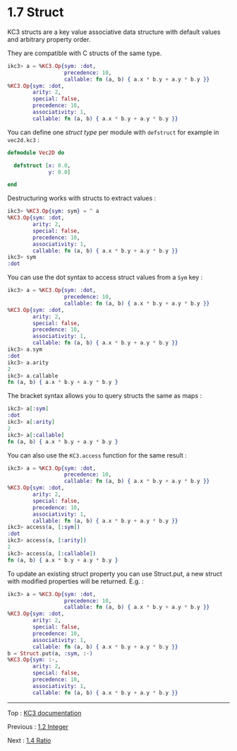 # 1.7 Struct

KC3 structs are a key value associative data structure with default
values and arbitrary property order.

They are compatible with C structs of the same type.

```elixir
ikc3> a = %KC3.Op{sym: :dot,
                  precedence: 10,
                  callable: fn (a, b) { a.x * b.y + a.y * b.y }}
%KC3.Op{sym: :dot,
        arity: 2,
        special: false,
        precedence: 10,
        associativity: 1,
        callable: fn (a, b) { a.x * b.y + a.y * b.y }}
```

You can define one _struct type_ per module with `defstruct` for
example in `vec2d.kc3` :

```elixir
defmodule Vec2D do

  defstruct [x: 0.0,
             y: 0.0]

end
```

Destructuring works with structs to extract values :

```elixir
ikc3> %KC3.Op{sym: sym} = ^ a
%KC3.Op{sym: :dot,
        arity: 2,
        special: false,
        precedence: 10,
        associativity: 1,
        callable: fn (a, b) { a.x * b.y + a.y * b.y }}
ikc3> sym
:dot
```


You can use the dot syntax to access struct values from a `Sym` key :

```elixir
ikc3> a = %KC3.Op{sym: :dot,
                  precedence: 10,
                  callable: fn (a, b) { a.x * b.y + a.y * b.y }}
%KC3.Op{sym: :dot,
        arity: 2,
        special: false,
        precedence: 10,
        associativity: 1,
        callable: fn (a, b) { a.x * b.y + a.y * b.y }}
ikc3> a.sym
:dot
ikc3> a.arity
2
ikc3> a.callable
fn (a, b) { a.x * b.y + a.y * b.y }
```

The bracket syntax allows you to query structs the same as maps :

```elixir
ikc3> a[:sym]
:dot
ikc3> a[:arity]
2
ikc3> a[:callable]
fn (a, b) { a.x * b.y + a.y * b.y }
```

You can also use the `KC3.access` function for the same result :

```elixir
ikc3> a = %KC3.Op{sym: :dot,
                  precedence: 10,
                  callable: fn (a, b) { a.x * b.y + a.y * b.y }}
%KC3.Op{sym: :dot,
        arity: 2,
        special: false,
        precedence: 10,
        associativity: 1,
        callable: fn (a, b) { a.x * b.y + a.y * b.y }}
ikc3> access(a, [:sym])
:dot
ikc3> access(a, [:arity])
2
ikc3> access(a, [:callable])
fn (a, b) { a.x * b.y + a.y * b.y }
```

To update an existing struct property you can use Struct.put, a new
struct with modified properties will be returned. E.g. :

```elixir
ikc3> a = %KC3.Op{sym: :dot,
                  precedence: 10,
                  callable: fn (a, b) { a.x * b.y + a.y * b.y }}
%KC3.Op{sym: :dot,
        arity: 2,
        special: false,
        precedence: 10,
        associativity: 1,
        callable: fn (a, b) { a.x * b.y + a.y * b.y }}
b = Struct.put(a, :sym, :·)
%KC3.Op{sym: :·,
        arity: 2,
        special: false,
        precedence: 10,
        associativity: 1,
        callable: fn (a, b) { a.x * b.y + a.y * b.y }}
```


---

Top : [KC3 documentation](/doc/)

Previous : [1.2 Integer](1.2_Integer)

Next : [1.4 Ratio](1.4_Ratio)
